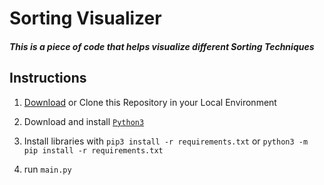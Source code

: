 # Sorting Visualizer

##### This is a piece of code that helps visualize different Sorting Techniques


## Instructions

1. [Download](https://github.com/neeleshpandey/SortingVisualizer/archive/refs/heads/main.zip) or Clone this Repository in your Local Environment

2. Download and install [`Python3`](https://www.python.org/downloads/)

3. Install libraries with `pip3 install -r requirements.txt` or `python3 -m pip install -r requirements.txt`

4. run `main.py`